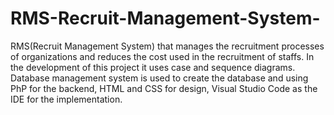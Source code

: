 # RMS-Recruit-Management-System-
RMS(Recruit Management System) that manages the recruitment processes of organizations and reduces the cost used in the recruitment of staffs.
In the development of this project it uses case and sequence diagrams.
Database management system is used to create the database and using PhP for the backend, HTML and CSS for design, Visual Studio Code as the IDE for the implementation.
